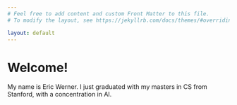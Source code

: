 ```yaml
---
# Feel free to add content and custom Front Matter to this file.
# To modify the layout, see https://jekyllrb.com/docs/themes/#overriding-theme-defaults

layout: default
---
```

# Welcome!

My name is Eric Werner. I just graduated with my masters in CS from Stanford, with a concentration in AI.






